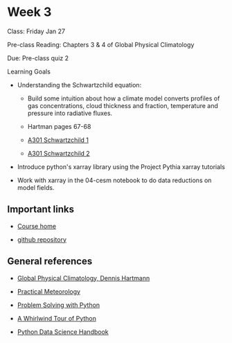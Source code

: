 # Week 3
Class: Friday Jan 27


Pre-class Reading:
Chapters 3 & 4 of Global Physical Climatology

Due:
Pre-class quiz 2

Learning Goals

- Understanding the Schwartzchild equation:

  - Build some intuition about how  a climate model converts
    profiles of gas concentrations, cloud thickness and fraction,
    temperature and pressure into radiative fluxes.

  - Hartman pages 67-68

  - [A301 Schwartzchild 1](https://eoasubc.xyz/a301_2022/notebooks/week4/schwartz.html#schwartz)

  - [A301 Schwartzchild 2](https://eoasubc.xyz/a301_2022/notebooks/week6/flux_schwartzchild.html)

- Introduce python's xarray library using the Project Pythia xarray tutorials

- Work with xarray in the 04-cesm notebook to do data reductions on model fields.

## Important links

* [Course home](https://phaustin.org/climate_2022)

* [github repository](https://github.com/phaustin/climate_students_eoas.git)

## General references

* [Global Physical Climatology, Dennis Hartmann](https://gw2jh3xr2c.search.serialssolutions.com/?sid=sersol&SS_jc=TC0001767901&title=Global%20physical%20climatology)
 

* [Practical Meteorology](https://www.eoas.ubc.ca/books/Practical_Meteorology)

* [Problem Solving with Python](https://phaustin.github.io/Problem-Solving-with-Python/)

* [A Whirlwind Tour of Python](https://jakevdp.github.io/WhirlwindTourOfPython)

* [Python Data Science Handbook](https://jakevdp.github.io/PythonDataScienceHandbook/)
